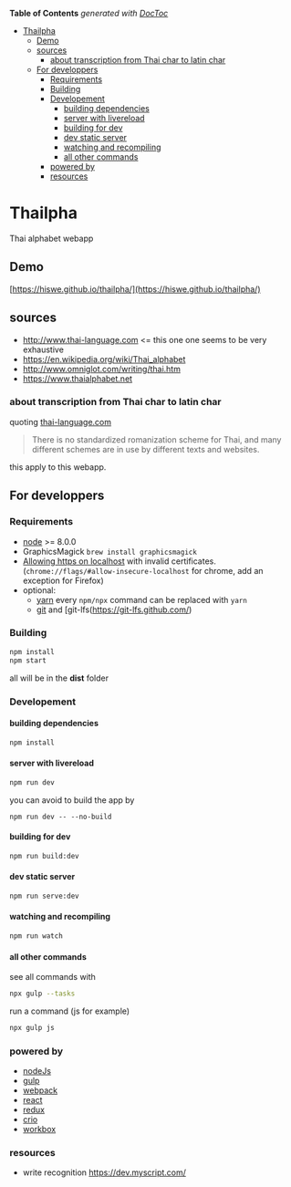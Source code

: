 <!-- START doctoc generated TOC please keep comment here to allow auto update -->
<!-- DON'T EDIT THIS SECTION, INSTEAD RE-RUN doctoc TO UPDATE -->
**Table of Contents**  *generated with [DocToc](https://github.com/thlorenz/doctoc)*

- [Thailpha](#thailpha)
  - [Demo](#demo)
  - [sources](#sources)
    - [about transcription from Thai char to latin char](#about-transcription-from-thai-char-to-latin-char)
  - [For developpers](#for-developpers)
    - [Requirements](#requirements)
    - [Building](#building)
    - [Developement](#developement)
      - [building dependencies](#building-dependencies)
      - [server with livereload](#server-with-livereload)
      - [building for dev](#building-for-dev)
      - [dev static server](#dev-static-server)
      - [watching and recompiling](#watching-and-recompiling)
      - [all other commands](#all-other-commands)
    - [powered by](#powered-by)
    - [resources](#resources)

<!-- END doctoc generated TOC please keep comment here to allow auto update -->

# Thailpha

Thai alphabet webapp

## Demo

[https://hiswe.github.io/thailpha/](https://hiswe.github.io/thailpha/)

## sources

- http://www.thai-language.com <= this one one seems to be very exhaustive
- https://en.wikipedia.org/wiki/Thai_alphabet
- http://www.omniglot.com/writing/thai.htm
- https://www.thaialphabet.net

### about transcription from Thai char to latin char

quoting [thai-language.com](http://www.thai-language.com/ref/phonemic-transcription)

> There is no standardized romanization scheme for Thai, and many different schemes are in use by different texts and websites.

this apply to this webapp.

## For developpers 

### Requirements

- [node](http://nodejs.org/download/) >= 8.0.0
- GraphicsMagick `brew install graphicsmagick`
- [Allowing https on localhost](https://improveandrepeat.com/2016/09/allowing-self-signed-certificates-on-localhost-with-chrome-and-firefox/) with invalid certificates. (`chrome://flags/#allow-insecure-localhost` for chrome, add an exception for Firefox)
- optional: 
  - [yarn](https://yarnpkg.com/en/) every `npm/npx` command can be replaced with `yarn`
  - [git](https://git-scm.com/) and [git-lfs(https://git-lfs.github.com/)

### Building

```sh
npm install
npm start
```

all will be in the **dist** folder

### Developement

#### building dependencies

```sh
npm install
```

#### server with livereload


```sh
npm run dev
```

you can avoid to build the app by

```
npm run dev -- --no-build
```

#### building for dev

```sh
npm run build:dev
```

#### dev static server

```sh
npm run serve:dev
```

#### watching and recompiling

```sh
npm run watch
```

#### all other commands

see all commands with 

```sh
npx gulp --tasks
```

run a command (js for example)

```sh
npx gulp js
```

### powered by

- [nodeJs](https://nodejs.org/en/)
- [gulp](https://gulpjs.com/)
- [webpack](https://webpack.js.org/)
- [react](https://reactjs.org/)
- [redux](https://redux.js.org/)
- [crio](https://github.com/planttheidea/crio)
- [workbox](https://developers.google.com/web/tools/workbox/)

### resources

- write recognition https://dev.myscript.com/
